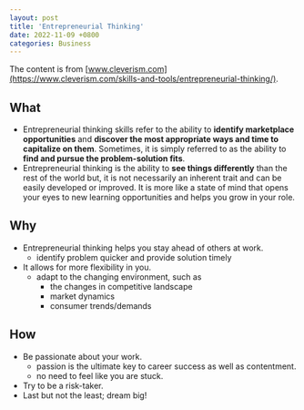 ```yaml
---
layout: post
title: 'Entrepreneurial Thinking'
date: 2022-11-09 +0800
categories: Business
---
```


The content is from [www.cleverism.com](https://www.cleverism.com/skills-and-tools/entrepreneurial-thinking/).

## What

* Entrepreneurial thinking skills refer to the ability to **identify marketplace opportunities** and **discover the most appropriate ways and time to capitalize on them**. Sometimes, it is simply referred to as the ability to **find and pursue the problem-solution fits**.
* Entrepreneurial thinking is the ability to **see things differently** than the rest of the world but, it is not necessarily an inherent trait and can be easily developed or improved. It is more like a state of mind that opens your eyes to new learning opportunities and helps you grow in your role.

## Why

* Entrepreneurial thinking helps you stay ahead of others at work.
    * identify problem quicker and provide solution timely
* It allows for more flexibility in you.
    * adapt to the changing environment, such as
        * the changes in competitive landscape
        * market dynamics
        * consumer trends/demands

## How
* Be passionate about your work.
    * passion is the ultimate key to career success as well as contentment.
    * no need to feel like you are stuck.
* Try to be a risk-taker.
* Last but not the least; dream big!

